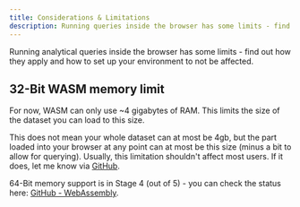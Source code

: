 ```yaml
---
title: Considerations & Limitations
description: Running queries inside the browser has some limits - find out how they apply and how to set up your enviroment to not be affected.
---
```


Running analytical queries inside the browser has some limits - find out how they apply and how to set up your environment to not be affected.

## 32-Bit WASM memory limit
For now, WASM can only use ~4 gigabytes of RAM. This limits the size of the dataset you can load to this size. 

This does not mean your whole dataset can at most be 4gb, but the part loaded into your browser at any point can at most be this size (minus a bit to allow for querying).
Usually, this limitation shouldn't affect most users. If it does, let me know via [GitHub](https://github.com/xz3dev/quacklytics/issues).

64-Bit memory support is in Stage 4 (out of 5) - you can check the status here: [GitHub - WebAssembly](https://github.com/WebAssembly/memory64).
